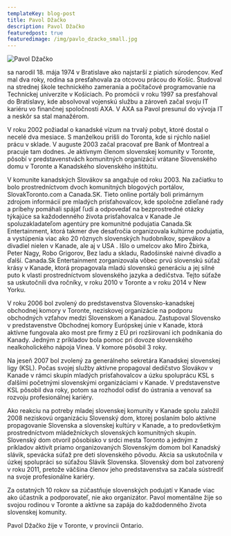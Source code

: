 ```yaml
---
templateKey: blog-post
title: Pavol Džačko
description: Pavol Džačko
featuredpost: true
featuredimage: /img/pavlo_dzacko_small.jpg
---
```

![Pavol Džačko](/img/pavlo_dzacko_big.jpg "Pavol Džačko")

sa narodil 18. mája 1974 v Bratislave ako najstarší z piatich súrodencov. Keď mal dva roky, rodina sa presťahovala za otcovou prácou do Košíc. Študoval na strednej škole technického zamerania a počítačové programovanie na Technickej univerzite v Košiciach. Po promócii v roku 1997 sa presťahoval do Bratislavy, kde absolvoval vojenskú službu a zároveň začal svoju IT kariéru vo finančnej spoločnosti AXA. V AXA sa Pavol presunul do vývoja IT a neskôr sa stal manažérom.

V roku 2002 požiadal o kanadské vízum na trvalý pobyt, ktoré dostal o necelé dva mesiace. S manželkou prišli do Toronta, kde si rýchlo našiel prácu v sklade. V auguste 2003 začal pracovať pre Bank of Montreal a pracuje tam dodnes. Je aktívnym členom slovenskej komunity v Toronte, pôsobí v predstavenstvách komunitných organizácií vrátane Slovenského domu v Toronte a Kanadského slovenského inštitútu.

V komunite kanadských Slovákov sa angažuje od roku 2003. Na začiatku to bolo prostredníctvom dvoch komunitných blogových portálov, SlovakToronto.com a Canada.SK. Tieto online portály boli primárnym zdrojom informácií pre mladých prisťahovalcov, kde spoločne zdieľané rady a príbehy pomáhali spájať ľudí a odpovedať na bezprostredné otázky týkajúce sa každodenného života prisťahovalca v Kanade 
Je spoluzakladateľom agentúry pre komunitné podujatia Canada.Sk Entertainment, ktorá takmer dve desaťročia organizovala kultúrne podujatia, a vystúpenia viac ako 20 rôznych slovenských hudobníkov, spevákov a divadiel nielen v Kanade, ale aj v USA . Išlo o umelcov ako Miro Žbirka, Peter Nagy, Robo Grigorov, Bez ladu a skladu, Radošinské naivné divadlo a ďalší. Canada.Sk Entertainment zorganizovala vôbec prvú slovenskú súťaž krásy v Kanade, ktorá propagovala mladú slovenskú generáciu a jej silné puto k vlasti prostredníctvom slovenského jazyka a dedičstva. Tejto súťaže sa uskutočnili dva ročníky, v roku 2010 v Toronte a v roku 2014 v New Yorku.

V roku 2006 bol zvolený do predstavenstva Slovensko-kanadskej obchodnej komory v Toronte, neziskovej organizácie na podporu obchodných vzťahov medzi Slovenskom a Kanadou. Zastupoval Slovensko v predstavenstve Obchodnej komory Európskej únie v Kanade, ktorá aktívne fungovala ako most pre firmy z EÚ pri rozširovaní ich podnikania do Kanady. Jedným z príkladov bola pomoc pri dovoze slovenského nealkoholického nápoja Vinea. V komore pôsobil 3 roky.

Na jeseň 2007 bol zvolený za generálneho sekretára Kanadskej slovenskej ligy (KSL). Počas svojej služby aktívne propagoval dedičstvo Slovákov v Kanade v rámci skupín mladých prisťahovalcov a úzku spoluprácu KSL s ďalšími početnými slovenskými organizáciami v Kanade. V predstavenstve KSL pôsobil dva roky, potom sa rozhodol odísť do ústrania a venovať sa rozvoju profesionálnej kariéry.

Ako reakciu na potreby mladej slovenskej komunity v Kanade spolu založil 2008 neziskovú organizáciu Slovenský dom, ktorej poslaním bolo aktívne propagovanie Slovenska a slovenskej kultúry v Kanade, a to predovšetkým prostredníctvom mládežníckych slovenských komunitných skupín. Slovenský dom otvoril pôsobisko v srdci mesta Toronto a jedným z príkladov aktivít priamo organizovaných Slovenským domom bol Kanadský slávik, spevácka súťaž pre deti slovenského pôvodu. Akcia sa uskutočnila v úzkej spolupráci so súťažou Slávik Slovenska. Slovenský dom bol zatvorený v roku 2011, pretože väčšina členov jeho predstavenstva sa začala sústrediť na svoje profesionálne kariéry.

Za ostatných 10 rokov sa zúčastňuje slovenských podujatí v Kanade viac ako účastník a podporovateľ, nie ako organizátor. Pavol momentálne žije so svojou rodinou v Toronte a aktívne sa zapája do každodenného života slovenskej komunity.

Pavol Džačko žije v Toronte, v provincii Ontario.